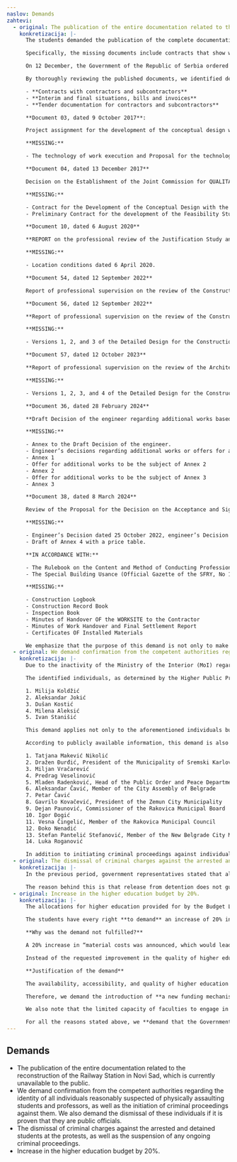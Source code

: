 ```yaml
---
naslov: Demands
zahtevi:
  - original: The publication of the entire documentation related to the reconstruction of the Railway Station in Novi Sad, which is currently unavailable to the public.
    konkretizacija: |-
      The students demanded the publication of the complete documentation related to the reconstruction of the Railway Station in Novi Sad. The initial response to this demand was that only the Prosecutor’s Office had access to the documentation, but shortly thereafter, it was partially published by other state authorities. Our colleagues from technical faculties, as well as from the Association of Architects of Serbia, have noticed that the published documents are missing key documentation necessary to establish the criminal responsibility of those who managed the reconstruction of the Railway Station and were involved in it.

      Specifically, the missing documents include contracts that show who did what on the Railway Station and how much it cost, why the reconstruction cost increased fivefold, as well as who is responsible for the Railway Station being ceremonially opened twice without an occupancy permit.

      On 12 December, the Government of the Republic of Serbia ordered the Ministry of Construction, Transport, and Infrastructure (MCTI) to publish all documents “at their disposal” and “related to the possible commission of a criminal offense due to the collapse of the canopy on the station building in Novi Sad.” This formulation leaves room for the Ministry to withhold certain documents if it deems them unavailable or not related to the canopy collapse. As a result, 195 documents were published, compared to the 857 held by the Prosecutor’s Office.

      By thoroughly reviewing the published documents, we identified deficiencies, of which the key ones are as follows:

      - **Contracts with contractors and subcontractors**
      - **Interim and final situations, bills and invoices**
      - **Tender documentation for contractors and subcontractors**

      **Document 03, dated 9 October 2017**:

      Project assignment for the development of the conceptual design with a Justification Study for the modernization, reconstruction, and construction of the BG-SU-State Border Railway.

      **MISSING:**

      - The technology of work execution and Proposal for the technology, organization, and dynamics of work execution in accordance with the characteristics of the designed facilities (as required by the project assignment).

      **Document 04, dated 13 December 2017**

      Decision on the Establishment of the Joint Commission for QUALITATIVE, QUANTITATIVE, AND FINANCIAL DOCUMENTATION CONTROL subject to the Contract for the Development of the Conceptual Design with the Justification Study for the section of the NS-SU- State Border Railway.

      **MISSING:**

      - Contract for the Development of the Conceptual Design with the Justification Study for the section of the NS-SU-State Border (Kelebija) Railway, No 340-01-00493/2017-04, dated 20 October 2017, between the Republic of Serbia, the Institute of Transportation CIP, and the Serbian Railways Infrastructure JSC.
      - Preliminary Contract for the development of the Feasibility Study for the modernization of the BG-SU-State Border (Kelebija) Railway, dated 14 April 2015, No 340-01-00073/2015-01, between the Republic of Serbia and the Institute of Transportation CIP.

      **Document 10, dated 6 August 2020**

      **REPORT on the professional review of the Justification Study and the Conceptual Design (CD)**

      **MISSING:**

      - Location conditions dated 6 April 2020.

      **Document 54, dated 12 September 2022**

      Report of professional supervision on the review of the Construction Design 2/9.1.1.1 – static calculation – Version 3 of the Detailed Design (DD).

      **Document 56, dated 12 September 2022**

      **Report of professional supervision on the review of the Construction Design 2/9.1.1.1. – reinforcement and steel details – Version 3 of the Detailed Design (DD).**

      **MISSING:**

      - Versions 1, 2, and 3 of the Detailed Design for the Construction Design.

      **Document 57, dated 12 October 2023**

      **Report of professional supervision on the review of the Architectural Design – Detailed Design (DD) – Version 4**

      **MISSING:**

      - Versions 1, 2, 3, and 4 of the Detailed Design for the Construction Design.

      **Document 36, dated 28 February 2024**

      **Draft Decision of the engineer regarding additional works based on the instructions from the Financier/Client, to be the subject of Annex 4.**

      **MISSING:**

      - Annex to the Draft Decision of the engineer.
      - Engineer’s decisions regarding additional works or offers for additional works to be the subject of Annex 1.
      - Annex 1
      - Offer for additional works to be the subject of Annex 2
      - Annex 2
      - Offer for additional works to be the subject of Annex 3
      - Annex 3

      **Document 38, dated 8 March 2024**

      Review of the Proposal for the Decision on the Acceptance and Signing of Annex 4 to the Commercial Contract dated 7 July 2018.

      **MISSING:**

      - Engineer’s Decision dated 25 October 2022, engineer’s Decision dated 3 October 2022, engineer’s Decision dated 8 March 2024.
      - Draft of Annex 4 with a price table.

      **IN ACCORDANCE WITH:**

      - The Rulebook on the Content and Method of Conducting Professional Supervision (Official Gazette of the Republic of Serbia, Nos 22/2015 and 24/2017).
      - The Special Building Usance (Official Gazette of the SFRY, No 18/77).

      **MISSING:**

      - Construction Logbook
      - Construction Record Book
      - Inspection Book
      - Minutes of Handover OF the WORKSITE to the Contractor
      - Minutes of Work Handover and Final Settlement Report
      - Certificates OF Installed Materials

      We emphasize that the purpose of this demand is not only to make the documentation available to the public but also to encourage the Prosecutor’s Office to review it within the scope of its functioning system and subsequently take actions provided for by law.
  - original: We demand confirmation from the competent authorities regarding the identity of all individuals reasonably suspected of physically assaulting students and professors, as well as the initiation of criminal proceedings against them. We also demand the dismissal of these individuals if it is proven that they are public officials.
    konkretizacija: |-
      Due to the inactivity of the Ministry of the Interior (MoI) regarding this demand, the Dean of the Faculty of Dramatic Arts (FDA), Full Professor, filed a criminal complaint with the Third Basic Public Prosecutor’s Office on behalf of the Faculty on 2 December 2024. The criminal complaint concerns individuals reasonably suspected of physically assaulting students and professors of the Faculty on 22 November 2024, committing the criminal offense of Violent Behavior and Violent Behavior at a Public Gathering or Sporting Event.

      The identified individuals, as determined by the Higher Public Prosecutor’s Office in Belgrade, are:

      1. Milija Koldžić
      2. Aleksandar Jokić
      3. Dušan Kostić
      4. Milena Aleksić
      5. Ivan Stanišić

      This demand applies not only to the aforementioned individuals but also to any future individuals who physically assault students, professors, or any other persons participating in peaceful civil gatherings.

      According to publicly available information, this demand is also extended to individuals whose identities have not yet been confirmed by the competent authorities but are suspected to be:

      1. Tatjana Makević Nikolić
      2. Dražen Đurđić, President of the Municipality of Sremski Karlovci
      3. Miljan Vračarević
      4. Predrag Veselinović
      5. Mladen Radenković, Head of the Public Order and Peace Department, Belgrade Police Directorate
      6. Aleksandar Čavić, Member of the City Assembly of Belgrade
      7. Petar Čavić
      8. Gavrilo Kovačević, President of the Zemun City Municipality
      9. Dejan Paunović, Commissioner of the Rakovica Municipal Board
      10. Igor Đogić
      11. Vesna Čingelić, Member of the Rakovica Municipal Council
      12. Đoko Nenadić
      13. Stefan Pantelić Stefanović, Member of the New Belgrade City Municipality Council
      14. Luka Roganović

      In addition to initiating criminal proceedings against individuals who physically assaulted professors and students, and for whom this is to be confirmed, if it transpires that these individuals are public officials, in accordance with Article 2, paragraph 1, 3-4 of the Law on Prevention of Corruption and Article 112, paragraph 3 of the Criminal Code, we simultaneously demand their dismissal from office.
  - original: The dismissal of criminal charges against the arrested and detained students at the protests, as well as the suspension of any ongoing criminal proceedings.
    konkretizacija: |-
      In the previous period, government representatives stated that all participants in the civil protests had been released. However, this is not considered fulfillment of the demand.

      The reason behind this is that release from detention does not guarantee that these individuals will not be criminally prosecuted or that a conviction will not be rendered against them. In line with this, we demand that criminal charges against all students and professors who participated in civil protests be dismissed, and if criminal proceedings are ongoing, they should be suspended.
  - original: Increase in the higher education budget by 20%.
    konkretizacija: |-
      The allocations for higher education provided for by the Budget Law of the Republic of Serbia for 2025 from the sources of General Budget Revenues and Income amount to **60.15 billion dinars**. The allocations for higher education include items from the budget for Higher and University Education (Chapter 26.4), Student Standard (Chapter 26.5), and the Criminal Police University (Chapter 15.1).

      The students have every right **to demand** an increase of 20% in the aforementioned funds (i.e., an increase of approximately **12.03 billion dinars**, or **102.8 million euros**), which would bring the level of investment in higher education closer to that of Central and Eastern European countries (1.71% of GDP, according to OECD methodology).

      **Why was the demand not fulfilled?**

      A 20% increase in “material costs was announced, which would lead to an overall budget increase of only 4% (i.e., 22 million euros). “Material costs,” therefore, **refer only to a segment of the budget** for Higher and University Education.

      Instead of the requested improvement in the quality of higher education, part of the public has been misled into believing that the demand has been met.

      **Justification of the demand**

      The availability, accessibility, and quality of higher education are the standards of a progressive society, and its financing must not be questioned. The state is obliged to provide conditions in which higher education is a choice available to everyone, with a quality that is competitive on global university rankings. Shifting the financial burden from students to the budgetary income would significantly ease the conditions of studying at all levels, enabling greater participation of financially disadvantaged groups in higher education.

      Therefore, we demand the introduction of **a new funding mechanism** that, following amendments and supplements to the Law on Higher Education, would provide faculties with funds **equivalent to 50% of the total value of ECTS points** that students would otherwise pay. This would increase the funding for higher education without changing the actual cost of ECTS points (set by the faculties), **and students would pay 50% lower tuition fees than the full amount**. We consider this the first step toward free education. Furthermore, we demand that the remaining funds be evenly distributed between other budget categories, including Student Standards and Higher and University Education, excluding salaries and other employee income.

      We also note that the limited capacity of faculties to engage in scientific research hinders society in terms of technological and economic potential, while insufficient funding for research leads to the devaluation of the professional workforce and encourages their emigration from the country.

      For all the reasons stated above, we **demand that the Government**, based on Article 123, paragraph 4 of the Constitution of the Republic of Serbia and Article 150, paragraph 1 in conjunction with Article 171 of the Rules of Procedure of the National Assembly, submit to the National Assembly a **Proposal for Amendments and Supplements to the Budget Law of the Republic of Serbia for 2025**, in order to increase the budget for higher education by **12.03 billion dinars**. Additionally, we demand the **amendments and supplements to the Law on Higher Education**, which would oblige the state to contribute 50% of the total value of ECTS points. We consider the demands to be met when the National Assembly finally adopts the submitted Proposal in its original form, with the requested amendments and supplements to the Law on Higher Education. We remind you that in accordance with Article 106 of the Constitution of the Republic of Serbia, an extraordinary session can be convened, which would lead to the prompt unblocking of universities, provided that the first three demands have been met. By fulfilling these demands, the total allocation for higher education would amount to 110.55 billion dinars, and the share of spending on higher education in Serbia would thus reach **1.11% of the GDP**, which we consider the minimum acceptable level of investment in future budget laws.
---
```

## Demands

- The publication of the entire documentation related to the reconstruction of the Railway Station in Novi Sad, which is currently unavailable to the public.
- We demand confirmation from the competent authorities regarding the identity of all individuals reasonably suspected of physically assaulting students and professors, as well as the initiation of criminal proceedings against them. We also demand the dismissal of these individuals if it is proven that they are public officials.
- The dismissal of criminal charges against the arrested and detained students at the protests, as well as the suspension of any ongoing criminal proceedings.
- Increase in the higher education budget by 20%.
